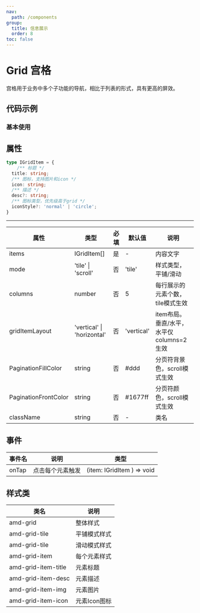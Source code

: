 ```yaml
---
nav:
  path: /components
group:
  title: 信息展示
  order: 8
toc: false
---
```

# Grid 宫格
宫格用于业务中多个子功能的导航，相比于列表的形式，具有更高的屏效。

## 代码示例
### 基本使用
<code src='../../demo/pages/Grid'></code>



## 属性

```typescript
type IGridItem = {
    /** 标题 */
  title: string;
  /** 图标，支持图片和icon */
  icon: string;
  /** 描述 */
  desc?: string;
  /** 图标类型，优先级高于grid */
  iconStyle?: 'normal' | 'circle';
}
```
<hr />

| 属性 | 类型 | 必填 | 默认值 | 说明 |
| -----|-----|-----|-----|----- |
| items | IGridItem[] | 是 | - | 内容文字 |
| mode | 'tile' &verbar; 'scroll'  | 否 | 'tile' | 样式类型，平铺/滑动 |
| columns | number | 否 | 5 | 每行展示的元素个数，tile模式生效 |
| gridItemLayout | 'vertical' &verbar; 'horizontal' | 否 | 'vertical' | item布局。垂直/水平，水平仅columns=2生效 |
| PaginationFillColor | string | 否 | #ddd | 分页符背景色，scroll模式生效 |
| PaginationFrontColor | string | 否 | #1677ff | 分页符颜色，scroll模式生效 |
| className | string | 否 | - | 类名 |

## 事件

| 事件名 | 说明 | 类型 |
| -----|-----|-----|
| onTap | 点击每个元素触发 | (item: IGridItem ) => void |


## 样式类
| 类名 | 说明 |
| ----|----|
| amd-grid | 整体样式 |
| amd-grid-tile | 平铺模式样式 |
| amd-grid-tile | 滑动模式样式 |
| amd-grid-item | 每个元素样式 |
| amd-grid-item-title | 元素标题 |
| amd-grid-item-desc | 元素描述 |
| amd-grid-item-img | 元素图片 |
| amd-grid-item-icon | 元素Icon图标 |
